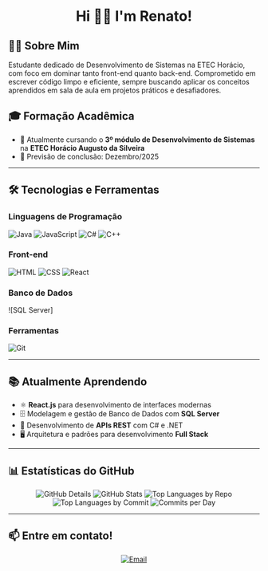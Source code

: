 <h1 align="center">Hi 👋🏻 I'm Renato!</h1>

## 👨‍💻 Sobre Mim
Estudante dedicado de Desenvolvimento de Sistemas na ETEC Horácio, com foco em dominar tanto front-end quanto back-end. Comprometido em escrever código limpo e eficiente, sempre buscando aplicar os conceitos aprendidos em sala de aula em projetos práticos e desafiadores.

## 🎓 Formação Acadêmica
- 🏫 Atualmente cursando o **3º módulo de Desenvolvimento de Sistemas** na **ETEC Horácio Augusto da Silveira**
- 📅 Previsão de conclusão: Dezembro/2025

---

## 🛠 Tecnologias e Ferramentas

### Linguagens de Programação
![Java](https://img.shields.io/badge/Java-ED8B00?style=for-the-badge&logo=java&logoColor=white)
![JavaScript](https://img.shields.io/badge/JavaScript-F7DF1E?style=for-the-badge&logo=javascript&logoColor=black)
![C#](https://img.shields.io/badge/C%23-239120?style=for-the-badge&logo=csharp&logoColor=white)
![C++](https://img.shields.io/badge/C++-00599C?style=for-the-badge&logo=cplusplus&logoColor=white)

### Front-end
![HTML](https://img.shields.io/badge/HTML5-E34F26?style=for-the-badge&logo=html5&logoColor=white)
![CSS](https://img.shields.io/badge/CSS3-1572B6?style=for-the-badge&logo=css3&logoColor=white)
![React](https://img.shields.io/badge/React-20232A?style=for-the-badge&logo=react&logoColor=61DAFB)

### Banco de Dados
![SQL Server]

### Ferramentas
![Git](https://img.shields.io/badge/Git-F05032?style=for-the-badge&logo=git&logoColor=white)

---

## 📚 Atualmente Aprendendo
- ⚛ **React.js** para desenvolvimento de interfaces modernas
- 🗄 Modelagem e gestão de Banco de Dados com **SQL Server**
- 🔗 Desenvolvimento de **APIs REST** com C# e .NET
- 🖥 Arquitetura e padrões para desenvolvimento **Full Stack**

---

## 📊 Estatísticas do GitHub

<div align="center">
  <img src="https://github-profile-summary-cards.vercel.app/api/cards/profile-details?username=RenatoCBarbosa&theme=transparent" alt="GitHub Details"/>
  <img src="https://github-profile-summary-cards.vercel.app/api/cards/stats?username=RenatoCBarbosa&theme=transparent" alt="GitHub Stats"/>
  <img src="https://github-profile-summary-cards.vercel.app/api/cards/repos-per-language?username=RenatoCBarbosa&theme=transparent" alt="Top Languages by Repo"/>
  <img src="https://github-profile-summary-cards.vercel.app/api/cards/most-commit-language?username=RenatoCBarbosa&theme=transparent" alt="Top Languages by Commit"/>
  <img src="https://github-profile-summary-cards.vercel.app/api/cards/productive-time?username=RenatoCBarbosa&theme=transparent&utcOffset=8" alt="Commits per Day"/>
</div>


---

## 📫 Entre em contato!
<div align="center">
  <a href="mailto:renatobarbosa279@hotmail.com">
    <img src="https://img.shields.io/badge/Email-0078D4?style=for-the-badge&logo=microsoft-outlook&logoColor=white" alt="Email"/>
  </a>
</div>
